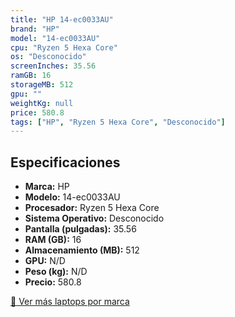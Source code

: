 ```yaml
---
title: "HP 14-ec0033AU"
brand: "HP"
model: "14-ec0033AU"
cpu: "Ryzen 5 Hexa Core"
os: "Desconocido"
screenInches: 35.56
ramGB: 16
storageMB: 512
gpu: ""
weightKg: null
price: 580.8
tags: ["HP", "Ryzen 5 Hexa Core", "Desconocido"]
---
```

## Especificaciones

- **Marca:** HP
- **Modelo:** 14-ec0033AU
- **Procesador:** Ryzen 5 Hexa Core
- **Sistema Operativo:** Desconocido
- **Pantalla (pulgadas):** 35.56
- **RAM (GB):** 16
- **Almacenamiento (MB):** 512
- **GPU:** N/D
- **Peso (kg):** N/D
- **Precio:** 580.8

[:rocket: Ver más laptops por marca](/brand/hp)
